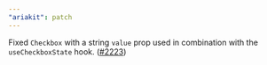 ```yaml
---
"ariakit": patch
---
```


Fixed `Checkbox` with a string `value` prop used in combination with the `useCheckboxState` hook. ([#2223](https://github.com/ariakit/ariakit/pull/2223))
